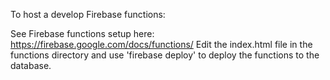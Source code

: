 To host a develop Firebase functions:

See Firebase functions setup here: https://firebase.google.com/docs/functions/
Edit the index.html file in the functions directory and use 'firebase deploy' to deploy the functions to the database.
